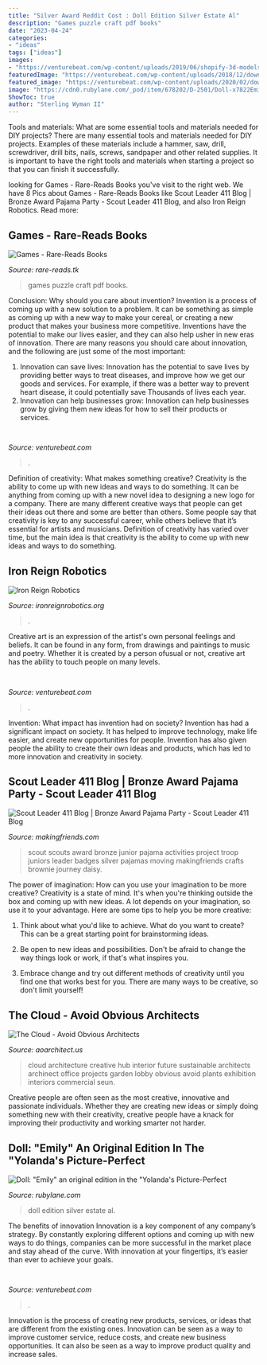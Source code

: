 ```yaml
---
title: "Silver Award Reddit Cost : Doll Edition Silver Estate Al"
description: "Games puzzle craft pdf books"
date: "2023-04-24"
categories:
- "ideas"
tags: ["ideas"]
images:
- "https://venturebeat.com/wp-content/uploads/2019/06/shopify-3d-models.jpg"
featuredImage: "https://venturebeat.com/wp-content/uploads/2018/12/download-4.png?w=750"
featured_image: "https://venturebeat.com/wp-content/uploads/2020/02/download-5.jpeg?w=256"
image: "https://cdn0.rubylane.com/_pod/item/678202/D-2501/Doll-x7822Emilyx7822-an-original-edition-x7822Yolandax7827s-full-2o-2048-61-l-fff9ef-ffffff.jpg"
ShowToc: true
author: "Sterling Wyman II"
---
```



Tools and materials: What are some essential tools and materials needed for DIY projects?
There are many essential tools and materials needed for DIY projects. Examples of these materials include a hammer, saw, drill, screwdriver, drill bits, nails, screws, sandpaper and other related supplies. It is important to have the right tools and materials when starting a project so that you can finish it successfully.

	

		
looking for Games - Rare-Reads Books you've visit to the right web. We have 8 Pics about Games - Rare-Reads Books like Scout Leader 411 Blog | Bronze Award Pajama Party - Scout Leader 411 Blog,  and also Iron Reign Robotics. Read more:
		
    
## Games - Rare-Reads Books

<img loading=lazy src="https://images-na.ssl-images-amazon.com/images/I/412YQW8W8XL._SX290_BO1,204,203,200_.jpg" onerror="this.onerror=null;this.src='https://tse1.mm.bing.net/th?id=OIP.CiIC3Wa4KTxU5_CXOtJq6QAAAA&amp;pid=15.1';" alt="Games - Rare-Reads Books">

_Source: rare-reads.tk_

>games puzzle craft pdf books. 

	

Conclusion: Why should you care about invention?
Invention is a process of coming up with a new solution to a problem. It can be something as simple as coming up with a new way to make your cereal, or creating a new product that makes your business more competitive. Inventions have the potential to make our lives easier, and they can also help usher in new eras of innovation. There are many reasons you should care about innovation, and the following are just some of the most important: 
1) Innovation can save lives: Innovation has the potential to save lives by providing better ways to treat diseases, and improve how we get our goods and services. For example, if there was a better way to prevent heart disease, it could potentially save Thousands of lives each year. 
2) Innovation can help businesses grow: Innovation can help businesses grow by giving them new ideas for how to sell their products or services.

    
## 

<img loading=lazy src="https://venturebeat.com/wp-content/uploads/2020/02/download-5.jpeg?w=256" onerror="this.onerror=null;this.src='https://tse4.mm.bing.net/th?id=OIP.zYMetcLSnmn7U-Z3dm2WZQAAAA&amp;pid=15.1';" alt="">

_Source: venturebeat.com_

>. 

	

Definition of creativity: What makes something creative?
Creativity is the ability to come up with new ideas and ways to do something. It can be anything from coming up with a new novel idea to designing a new logo for a company. There are many different creative ways that people can get their ideas out there and some are better than others. Some people say that creativity is key to any successful career, while others believe that it’s essential for artists and musicians. Definition of creativity has varied over time, but the main idea is that creativity is the ability to come up with new ideas and ways to do something.

    
## Iron Reign Robotics

<img loading=lazy src="https://ironreignrobotics.org/images/wp/TechniBotsWorlds-02.jpg" onerror="this.onerror=null;this.src='https://tse4.mm.bing.net/th?id=OIP.DLE9pvQT8pAhOo8mZ3fyfQHaEK&amp;pid=15.1';" alt="Iron Reign Robotics">

_Source: ironreignrobotics.org_

>. 

	

Creative art is an expression of the artist's own personal feelings and beliefs. It can be found in any form, from drawings and paintings to music and poetry. Whether it is created by a person ofusual or not, creative art has the ability to touch people on many levels.

    
## 

<img loading=lazy src="https://venturebeat.com/wp-content/uploads/2019/06/shopify-3d-models.jpg" onerror="this.onerror=null;this.src='https://tse1.mm.bing.net/th?id=OIP.TT16MF0Uq6X0jOCyCSpPPwHaEo&amp;pid=15.1';" alt="">

_Source: venturebeat.com_

>. 

	

Invention: What impact has invention had on society?
Invention has had a significant impact on society. It has helped to improve technology, make life easier, and create new opportunities for people. Invention has also given people the ability to create their own ideas and products, which has led to more innovation and creativity in society.

    
## Scout Leader 411 Blog | Bronze Award Pajama Party - Scout Leader 411 Blog

<img loading=lazy src="http://makingfriends.com/girl-scout-leader/wp-content/uploads/2013/07/IMG_1921_edited-2.jpg" onerror="this.onerror=null;this.src='https://tse3.mm.bing.net/th?id=OIP.4Y19wod03SEg_kf1HbKD9gHaD-&amp;pid=15.1';" alt="Scout Leader 411 Blog | Bronze Award Pajama Party - Scout Leader 411 Blog">

_Source: makingfriends.com_

>scout scouts award bronze junior pajama activities project troop juniors leader badges silver pajamas moving makingfriends crafts brownie journey daisy. 

	

The power of imagination: How can you use your imagination to be more creative?
Creativity is a state of mind. It's when you're thinking outside the box and coming up with new ideas. A lot depends on your imagination, so use it to your advantage. Here are some tips to help you be more creative:
1. Think about what you'd like to achieve. What do you want to create? This can be a great starting point for brainstorming ideas.

2. Be open to new ideas and possibilities. Don't be afraid to change the way things look or work, if that's what inspires you.

3. Embrace change and try out different methods of creativity until you find one that works best for you. There are many ways to be creative, so don't limit yourself!

    
## The Cloud - Avoid Obvious Architects

<img loading=lazy src="https://aoarchitect.us/wp-content/uploads/2017/08/the-cloud-avoid-obvious-architects-aoa11.jpg" onerror="this.onerror=null;this.src='https://tse3.mm.bing.net/th?id=OIP.nnIG7j-mVUBa1DONu4fC3AHaFP&amp;pid=15.1';" alt="The Cloud - Avoid Obvious Architects">

_Source: aoarchitect.us_

>cloud architecture creative hub interior future sustainable architects archinect office projects garden lobby obvious avoid plants exhibition interiors commercial seun. 

	

Creative people are often seen as the most creative, innovative and passionate individuals. Whether they are creating new ideas or simply doing something new with their creativity, creative people have a knack for improving their productivity and working smarter not harder.

    
## Doll: &quot;Emily&quot; An Original Edition In The &quot;Yolanda&#039;s Picture-Perfect

<img loading=lazy src="https://cdn0.rubylane.com/_pod/item/678202/D-2501/Doll-x7822Emilyx7822-an-original-edition-x7822Yolandax7827s-full-2o-2048-61-l-fff9ef-ffffff.jpg" onerror="this.onerror=null;this.src='https://tse4.mm.bing.net/th?id=OIP.Gr-AQBfl68DMQbszRXFJkwHaHa&amp;pid=15.1';" alt="Doll: &quot;Emily&quot; an original edition in the &quot;Yolanda&#039;s Picture-Perfect">

_Source: rubylane.com_

>doll edition silver estate al. 

	

The benefits of innovation
Innovation is a key component of any company’s strategy. By constantly exploring different options and coming up with new ways to do things, companies can be more successful in the market place and stay ahead of the curve. With innovation at your fingertips, it’s easier than ever to achieve your goals.

    
## 

<img loading=lazy src="https://venturebeat.com/wp-content/uploads/2018/12/download-4.png?w=750" onerror="this.onerror=null;this.src='https://tse3.mm.bing.net/th?id=OIP.t_kfTOSeNMBCvlcwtXIU1wHaD_&amp;pid=15.1';" alt="">

_Source: venturebeat.com_

>. 

	

Innovation is the process of creating new products, services, or ideas that are different from the existing ones. Innovation can be seen as a way to improve customer service, reduce costs, and create new business opportunities. It can also be seen as a way to improve product quality and increase sales.

